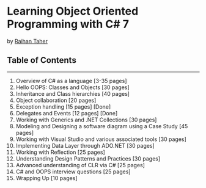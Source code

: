 # Learning Object Oriented Programming with C# 7

by [Raihan Taher](http://www.raihantaher.com)

## Table of Contents

---

1. Overview of C# as a language [3-35 pages]
2. Hello OOPS: Classes and Objects [30 pages]
3. Inheritance and Class hierarchies [40 pages]
4. Object collaboration [20 pages]
5. Exception handling [15 pages] [Done]
6. Delegates and Events [12 pages] [Done]
7. Working with Generics and .NET Collections [30 pages]
8. Modeling and Designing a software diagram using a Case Study [45 pages]
9. Working with Visual Studio and various associated tools [30 pages]
10. Implementing Data Layer through ADO.NET [30 pages]
11. Working with Reflection [25 pages]
12. Understanding Design Patterns and Practices [30 pages]
13. Advanced understanding of CLR via C# [25 pages]
14. C# and OOPS interview questions [25 pages]
15. Wrapping Up [10 pages]